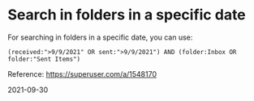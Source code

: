 # Search in folders in a specific date

For searching in folders in a specific date, you can use:

``` 
(received:">9/9/2021" OR sent:">9/9/2021") AND (folder:Inbox OR folder:"Sent Items")
```

Reference: https://superuser.com/a/1548170

2021-09-30
